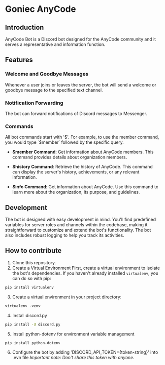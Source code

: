 # Goniec AnyCode

## Introduction

AnyCode Bot is a Discord bot designed for the AnyCode community and it serves a representative and information function.

## Features

### Welcome and Goodbye Messages
Whenever a user joins or leaves the server, the bot will send a welcome or goodbye message to the specified text channel. 

### Notification Forwarding
The bot can forward notifications of Discord messages to Messenger.

### Commands
All bot commands start with '$'. For example, to use the member command, you would type `$member` followed by the specific query.
- **$member Command**: Get information about AnyCode members. This command provides details about organization members.

- **$history Command**: Retrieve the history of AnyCode. This command can display the server's history, achievements, or any relevant information.

- **$info Command**: Get information about AnyCode. Use this command to learn more about the organization, its purpose, and guidelines.
  
## Development

The bot is designed with easy development in mind. You'll find predefined variables for server roles and channels within the codebase, making it straightforward to customize and extend the bot's functionality. The bot also includes robust logging to help you track its activities.

## How to contribute

1. Clone this repository.
2. Create a Virtual Environment
First, create a virtual environment to isolate the bot's dependencies. If you haven't already installed `virtualenv`, you can do so with pip:
```bash
pip install virtualenv
```
3. Create a virtual environment in your project directory:
```bash
virtualenv .venv
```
4. Install discord.py
```bash
pip install -U discord.py
```
5. Install python-dotenv for environment variable management
```bash
pip install python-dotenv
```
6. Configure the bot by adding 'DISCORD_API_TOKEN={token-string}' into .evn file
*Important note: Don't share this token with anyone.*
